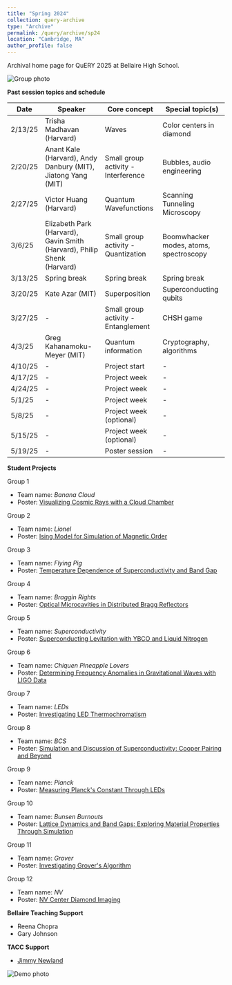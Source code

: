 ```yaml
---
title: "Spring 2024"
collection: query-archive
type: "Archive"
permalink: /query/archive/sp24
location: "Cambridge, MA"
author_profile: false
---
```


Archival home page for QuERY 2025 at Bellaire High School.

![Group photo](https://mudyeh.github.io/files/S2025_group_photo.jpg)

__Past session topics and schedule__<br>

| Date     | Speaker | Core concept | Special topic(s) |
| ----------- | --- | --- | ----------- |
| 2/13/25      | Trisha Madhavan (Harvard) | Waves | Color centers in diamond |
| 2/20/25   | Anant Kale (Harvard), Andy Danbury (MIT), Jiatong Yang (MIT) | Small group activity - Interference | Bubbles, audio engineering |
| 2/27/25      | Victor Huang (Harvard) | Quantum Wavefunctions | Scanning Tunneling Microscopy |
| 3/6/25   | Elizabeth Park (Harvard), Gavin Smith (Harvard), Philip Shenk (Harvard) | Small group activity - Quantization | Boomwhacker modes, atoms, spectroscopy |
| 3/13/25      | Spring break | Spring break | Spring break |
| 3/20/25   | Kate Azar (MIT) | Superposition | Superconducting qubits |
| 3/27/25     | - | Small group activity - Entanglement | CHSH game |
| 4/3/25   | Greg Kahanamoku-Meyer (MIT) | Quantum information | Cryptography, algorithms |
| 4/10/25     | - | Project start | - |
| 4/17/25     | -| Project week | - |
| 4/24/25   | - | Project week        | - |
| 5/1/25    | - | Project week       | - |
| 5/8/25  | - | Project week (optional)       | - |
| 5/15/25   | - | Project week (optional) | - |
| 5/19/25   | - | Poster session  | - |

__Student Projects__<br>

Group 1
* Team name: *Banana Cloud*
* Poster: [Visualizing Cosmic Rays with a Cloud Chamber](http://mudyeh.github.io/files/QuERY_2025_Group1.pdf)

Group 2
* Team name: *Lionel*
* Poster: [Ising Model for Simulation of Magnetic Order](http://mudyeh.github.io/files/QuERY_2025_Group2.pdf) 

Group 3
* Team name: *Flying Pig*
* Poster: [Temperature Dependence of Superconductivity and Band Gap](http://mudyeh.github.io/files/QuERY_2025_Group3.pdf) 

Group 4
* Team name: *Braggin Rights*
* Poster: [Optical Microcavities in Distributed Bragg Reflectors](http://mudyeh.github.io/files/QuERY_2025_Group4.pdf) 

Group 5
* Team name: *Superconductivity*
* Poster: [Superconducting Levitation with YBCO and Liquid Nitrogen](http://mudyeh.github.io/files/QuERY_2025_Group5.pdf) 

Group 6
* Team name: *Chiquen Pineapple Lovers*
* Poster: [Determining Frequency Anomalies in Gravitational Waves with LIGO Data](http://mudyeh.github.io/files/QuERY_2025_Group6.pdf) 

Group 7
* Team name: *LEDs*
* Poster: [Investigating LED Thermochromatism](http://mudyeh.github.io/files/QuERY_2025_Group7.pdf) 

Group 8
* Team name: *BCS*
* Poster: [Simulation and Discussion of Superconductivity: Cooper Pairing and Beyond](http://mudyeh.github.io/files/QuERY_2025_Group8.pdf) 

Group 9
* Team name: *Planck*
* Poster: [Measuring Planck's Constant Through LEDs](http://mudyeh.github.io/files/QuERY_2025_Group9.pdf) 

Group 10
* Team name: *Bunsen Burnouts*
* Poster: [Lattice Dynamics and Band Gaps: Exploring Material Properties Through Simulation](http://mudyeh.github.io/files/QuERY_2025_Group10.pdf) 

Group 11
* Team name: *Grover*
* Poster: [Investigating Grover's Algorithm](http://mudyeh.github.io/files/QuERY_2025_Group11.pdf) 

Group 12
* Team name: *NV*
* Poster: [NV Center Diamond Imaging](http://mudyeh.github.io/files/QuERY_2025_Group12.pdf) 

__Bellaire Teaching Support__<br>
* Reena Chopra
* Gary Johnson

__TACC Support__<br>
* [Jimmy Newland](https://www.jimmynewland.com/wp/)

![Demo photo](https://mudyeh.github.io/files/YBCO_levitation.jpg)